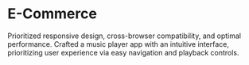 # E-Commerce
Prioritized responsive design, cross-browser compatibility, and optimal performance. Crafted a music player app with an intuitive interface, prioritizing user experience via easy navigation and playback controls.
